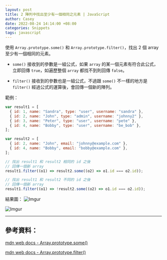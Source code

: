 ```yaml
---
layout: post
title: 2 陣列中找出至少有一個相同之元素 | JavaScript
author: Casey
date: 2022-08-24 14:14:00 +08:00
categories: Snippets
tags: javascript
---
```


使用 `Array.prototype.some()` 和 `Array.prototype.filter()`，找出 2 個 array 至少有一個相同的元素。

- `some()` 接收到的參數是一組公式，如果 `array` 的某一個元素有符合此公式，立即回傳 `true`，如遍歷整個 `array` 都找不到則回傳 `false`。

- `filter()` 接收到的參數也是一組公式，不過跟 `some()` 不一樣的地方是 `filter()` 經過公式的運算後，會回傳一個新的陣列。

範例：

```js
var result1 = [
  { id: 1, name: "Sandra", type: "user", username: "sandra" },
  { id: 2, name: "John", type: "admin", username: "johnny2" },
  { id: 3, name: "Peter", type: "user", username: "pete" },
  { id: 4, name: "Bobby", type: "user", username: "be_bob" },
];

var result2 = [
  { id: 2, name: "John", email: "johnny@example.com" },
  { id: 4, name: "Bobby", email: "bobby@example.com" },
];

// 找出 result1 和 result2 相同的 id 之後
// 回傳一個新 array
result1.filter((o1) => result2.some((o2) => o1.id === o2.id));

// 找出 result1 和 result2 不同的 id 之後
// 回傳一個新 array
result1.filter((o1) => !result2.some((o2) => o1.id === o2.id));
```

結果圖：
![Imgur](https://i.imgur.com/eJbzYgV.png)

![Imgur](https://i.imgur.com/yNIjuzY.png)

---

## 參考資料：

[mdn web docs - Array.prototype.some()](https://developer.mozilla.org/zh-TW/docs/Web/JavaScript/Reference/Global_Objects/Array/some)

[mdn web docs - Array.prototype.filter()](https://developer.mozilla.org/zh-TW/docs/Web/JavaScript/Reference/Global_Objects/Array/filter#%E5%98%97%E8%A9%A6%E4%B8%80%E4%B8%8B)
